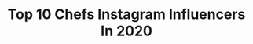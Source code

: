 ---
title: Top 10 Chefs Instagram Influencers In 2020
description: >-
  Find top chefs Instagram influencers in 2020. Most popular hashtags: #blue #familytime #easter #stayathome.
platform: Instagram
profiles:
  - username: "pazanin.ivan"
    fullname: >-
      Ivan Pazanin
    location: ""
    followers: 44651
    engagement: 517
    commentsToLikes: 0.015194
    id: ck6u6obzmgrtl0j71aaps5ata
    verified: false
    hashtags: "#ostanidoma, #kupujmohrvatsko, #splitcroatia, #foodporn"
  - username: "jskenes"
    fullname: >-
      Joshua Skenes
    location: "United States"
    followers: 118519
    engagement: 191
    commentsToLikes: 0.024150
    id: ck0vw8wrcsms30i19fp5tkn8a
    verified: true
    hashtags: "#tarpon, #jiayou"
  - username: "corneliapoletto"
    fullname: >-
      Cornelia Poletto
    location: "Germany"
    followers: 23360
    engagement: 324
    commentsToLikes: 0.028417
    id: ck13550ahzqlk0i19fook9pfy
    verified: true
    hashtags: "#china, #cannellinibeans, #echtpolettoout, #fish"
  - username: "chefwilliambradley"
    fullname: >-
      William Bradley
    location: "United States"
    followers: 6155
    engagement: 503
    commentsToLikes: 0.043943
    id: ck0ttsekh44in0i19kmkcilf5
    verified: false
    hashtags: "#hautecouture, #creativity, #holidayseason, #canapes"
  - username: "nabbi__"
    fullname: >-
      N A B A Y E T
    location: ""
    followers: 84681
    engagement: 830
    commentsToLikes: 0.190896
    id: ckap2lqr2ze1n0i78pbhpfyfn
    verified: true
    hashtags: "#forevergrateful"
  - username: "cheffati"
    fullname: >-
      Fatima Ali
    location: "United States"
    followers: 161426
    engagement: 2360
    commentsToLikes: 0.040399
    id: ck5cgzaimptro0i11qpuiyfzb
    verified: true
    hashtags: "#repost, #ewingsarcoma, #cancer, #letsstartatrend"
  - username: "realsophy"
    fullname: >-
      SHADES OF SOPHIA ♉
    location: ""
    followers: 39071
    engagement: 800
    commentsToLikes: 0.100921
    id: ck5hrhn71uw9s0i11uinjrqi5
    verified: false
    hashtags: "#feburary, #dontrush, #cake, #fire"
  - username: "feodor_kiselev"
    fullname: >-
      Feodor Kiselev
    location: "Japan"
    followers: 27602
    engagement: 2242
    commentsToLikes: 0.055137
    id: ck5zkqc7sjyov0i149ve6ew4c
    verified: false
    hashtags: "#cosplayboy, #gothgrunge, #softaesthetic, #gothgoth"
  - username: "natalievijfhuizen"
    fullname: >-
      Natalie Vijfhuizen-Maarse
    location: "Netherlands"
    followers: 27574
    engagement: 1181
    commentsToLikes: 0.047083
    id: ck139pu1fmjgw0i19k08zc4zs
    verified: false
    hashtags: "#dusniettrouwen, #zoekjoe, #boyorgirl, #motherdaughter"
  - username: "ronniecwoo"
    fullname: >-
      Ronnie Woo
    location: "United States"
    followers: 64008
    engagement: 698
    commentsToLikes: 0.033510
    id: ck14luv4jwls80i192x0ufnl2
    verified: true
    hashtags: "#ad, #superbowlhalftimeshow, #superbowl, #sabrapartner"
---